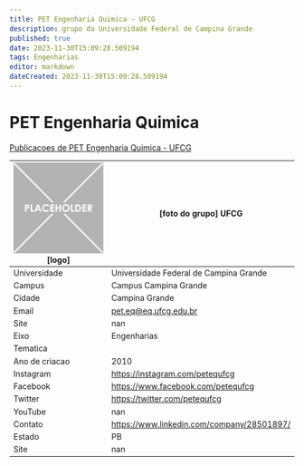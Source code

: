 ```yaml
---
title: PET Engenharia Quimica - UFCG
description: grupo da Universidade Federal de Campina Grande
published: true
date: 2023-11-30T15:09:28.509194
tags: Engenharias
editor: markdown
dateCreated: 2023-11-30T15:09:28.509194
---
```


# PET Engenharia Quimica

[Publicacoes de PET Engenharia Quimica - UFCG](/atividade/137PETEngenhariaQuimicaUFCG/feed.md)

| ![placeholder.png](/placeholder.png) [logo] | [foto do grupo] UFCG         |
| ------------------------------------------- | ------------------------------------------------- |
| Universidade                                | Universidade Federal de Campina Grande      |
| Campus                                      | Campus Campina Grande            |
| Cidade                                      | Campina Grande             |
| Email                                       | pet.eq@eq.ufcg.edu.br             |
| Site                                        | nan              |
| Eixo                                        | Engenharias              |
| Tematica                                    |           |
| Ano de criacao                              | 2010        |
| Instagram                                   | https://instagram.com/petequfcg         |
| Facebook                                    | https://www.facebook.com/petequfcg          |
| Twitter                                     | https://twitter.com/petequfcg           |
| YouTube                                     | nan           |
| Contato                                     | https://www.linkedin.com/company/28501897/         |
| Estado                                      |  PB            |
| Site                                        | nan |
